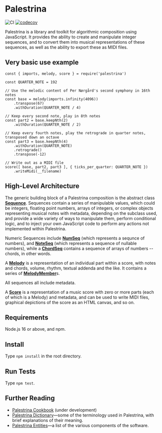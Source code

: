 # Palestrina

![CI](https://github.com/sevriarch/palestrina/actions/workflows/main.yml/badge.svg)
[![codecov](https://codecov.io/github/sevriarch/palestrina/branch/main/graph/badge.svg?token=6N3RBEJ7AX)](https://codecov.io/github/sevriarch/palestrina)

Palestrina is a library and toolkit for algorithmic composition using JavaScript. It provides the ability to create and manipulate integer sequences, and to convert them into musical representations of these sequences, as well as the ability to export these as MIDI files.

## Very basic use example
```
const { imports, melody, score } = require('palestrina')

const QUARTER_NOTE = 192

// Use the melodic content of Per Nørgård's second symphony in 16th notes
const base = melody(imports.infinity(4096))
    .transpose(67)
    .withDuration(QUARTER_NOTE / 4)

// Keep every second note, play in 8th notes
const part2 = base.keepNth(2)
    .withDuration(QUARTER_NOTE / 2)

// Keep every fourth notes, play the retrograde in quarter notes, transposed down an octave
const part3 = base.keepNth(4)
    .withDuration(QUARTER_NOTE)
    .retrograde()
    .transpose(-12)

// Write out as a MIDI file
score([ base, part2, part3 ], { ticks_per_quarter: QUARTER_NOTE })
    .writeMidi(__filename)
```

## High-Level Architecture

The generic building block of a Palestrina composition is the abstract class <a href="./src/sequences/generic.ts">**Sequence**</a>. Sequences contain a series of manipulable values, which could be integers, floating point numbers, arrays of integers, or complex objects representing musical notes with metadata, depending on the subclass used, and provide a wide variety of ways to manipulate them, perform conditional logic, and to inject your own JavaScript code to perform any actions not implemented within Palestrina.

Numeric Sequences include <a href="./src/sequences/number.ts">**NumSeq**</a> (which represents a sequnce of numbers), and <a href="./src/sequences/note.ts">**NoteSeq**</a> (which represents a sequence of nullable numbers), while a <a href="./src/sequences/chord.ts">**ChordSeq**</a> contains a sequence of arrays of numbers -- chords, in other words.

A <a href="./src/sequences/melody.ts">**Melody**</a> is a representation of an individual part within a score, with notes and chords, volume, rhythm, textual addenda and the like. It contains a series of <a href="./src/sequences/members/melody.ts">**MelodyMember**</a>s.

All sequences all include metadata.

A <a href="./src/scores/score.ts">**Score**</a> is a representation of a music score with zero or more parts (each of which is a Melody) and metadata, and can be used to write MIDI files, graphical depictions of the score as an HTML canvas, and so on.

## Requirements

Node.js 16 or above, and npm.

## Install

Type `npm install` in the root directory.

## Run Tests

Type `npm test`.

## Further Reading

* [Palestrina Cookbook](./doc/cookbook.md) (under development)
* [Palestrina Dictionary](./doc/dictionary.md)&mdash;some of the terminology used in Palestrina, with brief explanations of their meaning.
* [Palestrina Entities](./doc-entity-dictionary.md)&mdash;a list of the various components of the software.